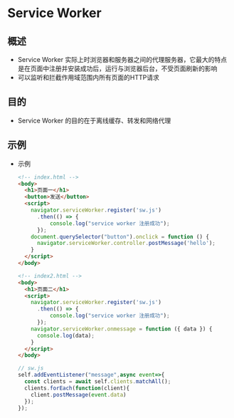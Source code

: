 # Service Worker

## 概述

+ Service Worker 实际上时浏览器和服务器之间的代理服务器，它最大的特点是在页面中注册并安装成功后，运行与浏览器后台，不受页面刷新的影响
+ 可以监听和拦截作用域范围内所有页面的HTTP请求

## 目的

+ Service Worker 的目的在于离线缓存、转发和网络代理

## 示例

+ 示例

  ```html
  <!-- index.html -->
  <body>
    <h1>页面一</h1>
    <button>发送</button>
    <script>
      navigator.serviceWorker.register('sw.js')
        .then(() => {
            console.log("service worker 注册成功");
        });
      document.querySelector("button").onclick = function () {
        navigator.serviceWorker.controller.postMessage('hello');
      }
    </script>
  </body>
  ```

  ```html
  <!-- index2.html -->
  <body>
    <h1>页面二</h1>
    <script>
      navigator.serviceWorker.register('sw.js')
        .then(() => {
            console.log("service worker 注册成功");
        });
      navigator.serviceWorker.onmessage = function ({ data }) {
        console.log(data);
      }
    </script>
  </body>
  ```

  ```js
  // sw.js
  self.addEventListener("message",async event=>{
    const clients = await self.clients.matchAll();
    clients.forEach(function(client){
      client.postMessage(event.data)
    });
  });
  ```
